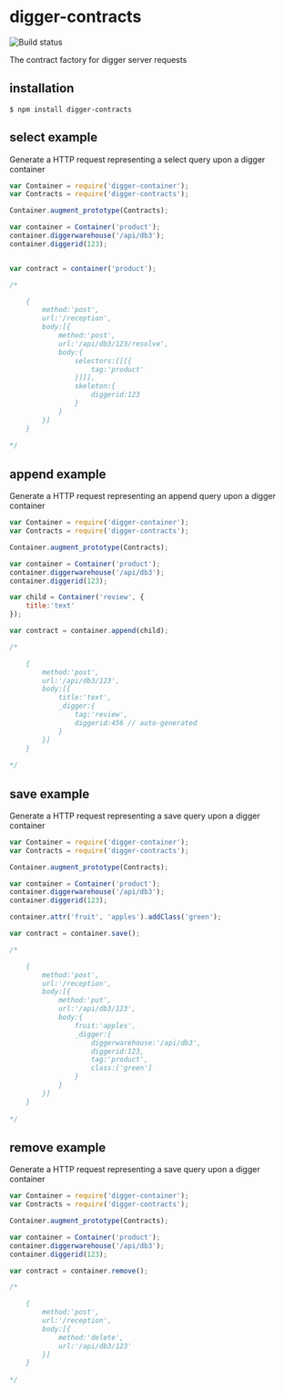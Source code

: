 digger-contracts
================

![Build status](https://api.travis-ci.org/binocarlos/digger-contracts.png)

The contract factory for digger server requests

## installation
	
	$ npm install digger-contracts

## select example
Generate a HTTP request representing a select query upon a digger container

```js
var Container = require('digger-container');
var Contracts = require('digger-contracts');

Container.augment_prototype(Contracts);

var container = Container('product');
container.diggerwarehouse('/api/db3');
container.diggerid(123);


var contract = container('product');

/*

	{
		method:'post',
		url:'/reception',
		body:[{
			method:'post',
			url:'/api/db3/123/resolve',
			body:{
				selectors:[[[{
					tag:'product'
				}]]],
				skeleton:{
					diggerid:123
				}
			}
		}]
	}
	
*/
```

## append example
Generate a HTTP request representing an append query upon a digger container

```js
var Container = require('digger-container');
var Contracts = require('digger-contracts');

Container.augment_prototype(Contracts);

var container = Container('product');
container.diggerwarehouse('/api/db3');
container.diggerid(123);

var child = Container('review', {
	title:'text'
});

var contract = container.append(child);

/*

	{
		method:'post',
		url:'/api/db3/123',
		body:[{
			title:'text',
			_digger:{
				tag:'review',
				diggerid:456 // auto-generated
			}
		}]
	}
	
*/
```


## save example
Generate a HTTP request representing a save query upon a digger container

```js
var Container = require('digger-container');
var Contracts = require('digger-contracts');

Container.augment_prototype(Contracts);

var container = Container('product');
container.diggerwarehouse('/api/db3');
container.diggerid(123);

container.attr('fruit', 'apples').addClass('green');

var contract = container.save();

/*

	{
		method:'post',
		url:'/reception',
		body:[{
			method:'put',
			url:'/api/db3/123',
			body:{
				fruit:'apples',
				_digger:{
					diggerwarehouse:'/api/db3',
					diggerid:123,
					tag:'product',
					class:['green']
				}
			}
		}]
	}
	
*/
```

## remove example
Generate a HTTP request representing a save query upon a digger container

```js
var Container = require('digger-container');
var Contracts = require('digger-contracts');

Container.augment_prototype(Contracts);

var container = Container('product');
container.diggerwarehouse('/api/db3');
container.diggerid(123);

var contract = container.remove();

/*

	{
		method:'post',
		url:'/reception',
		body:[{
			method:'delete',
			url:'/api/db3/123'
		}]
	}
	
*/
```